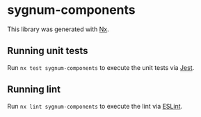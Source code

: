 # sygnum-components

This library was generated with [Nx](https://nx.dev).

## Running unit tests

Run `nx test sygnum-components` to execute the unit tests via [Jest](https://jestjs.io).

## Running lint

Run `nx lint sygnum-components` to execute the lint via [ESLint](https://eslint.org/).
